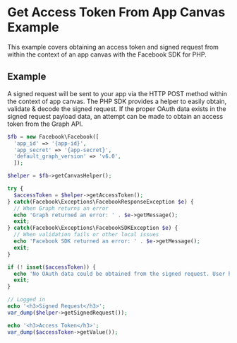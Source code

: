 # Get Access Token From App Canvas Example

This example covers obtaining an access token and signed request from within the context of an app canvas with the Facebook SDK for PHP.

## Example

A signed request will be sent to your app via the HTTP POST method within the context of app canvas. The PHP SDK provides a helper to easily obtain, validate & decode the signed request. If the proper OAuth data exists in the signed request payload data, an attempt can be made to obtain an access token from the Graph API.

```php
$fb = new Facebook\Facebook([
  'app_id' => '{app-id}',
  'app_secret' => '{app-secret}',
  'default_graph_version' => 'v6.0',
  ]);

$helper = $fb->getCanvasHelper();

try {
  $accessToken = $helper->getAccessToken();
} catch(Facebook\Exceptions\FacebookResponseException $e) {
  // When Graph returns an error
  echo 'Graph returned an error: ' . $e->getMessage();
  exit;
} catch(Facebook\Exceptions\FacebookSDKException $e) {
  // When validation fails or other local issues
  echo 'Facebook SDK returned an error: ' . $e->getMessage();
  exit;
}

if (! isset($accessToken)) {
  echo 'No OAuth data could be obtained from the signed request. User has not authorized your app yet.';
  exit;
}

// Logged in
echo '<h3>Signed Request</h3>';
var_dump($helper->getSignedRequest());

echo '<h3>Access Token</h3>';
var_dump($accessToken->getValue());
```

